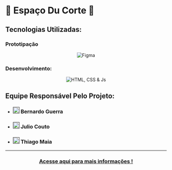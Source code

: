 # 💈 Espaço Du Corte 💈

## Tecnologias Utilizadas:

### Prototipação

<div align="center">
<img alt="Figma" src="https://skillicons.dev/icons?i=figma">
</div>

### Desenvolvimento:

<div align="center">
<img alt="HTML, CSS & Js" src="https://skillicons.dev/icons?i=html,css,js">
</div>

## Equipe Responsável Pelo Projeto:

- ### <a href=""><img width="20" alt="Linkedin" src="https://cdn.jsdelivr.net/gh/devicons/devicon@latest/icons/linkedin/linkedin-original.svg"></a>  Bernardo Guerra

- ### <a href=""><img width="20" alt="Linkedin" src="https://cdn.jsdelivr.net/gh/devicons/devicon@latest/icons/linkedin/linkedin-original.svg"></a>  Julio Couto

- ### <a href=""><img width="20" alt="Linkedin" src="https://cdn.jsdelivr.net/gh/devicons/devicon@latest/icons/linkedin/linkedin-original.svg"></a>  Thiago Maia

---

<div align="center">
  
### <a href=""> Acesse aqui para mais informações !</a>
</div>
